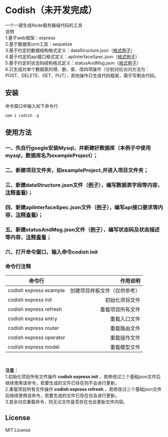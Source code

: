 # Codish（未开发完成）
 一个一键生成Node服务器端代码的工具<br>
 说明<br>
 1.基于web框架：express<br>
 2.基于数据库orm工具：sequelize<br>
 3.基于约定的数据结构格式定义：dataStructure.json（[格式例子](https://github.com/ershing/codish/blob/master/dataStructure.json)）<br>
 4.基于约定的api接口格式定义：apiInterfaceSpec.json（[格式例子](https://github.com/ershing/codish/blob/master/apiInterfaceSpec.json)）<br>
 5.基于约定的状态码结构格式定义：statusAndMsg.json（[格式例子](https://github.com/ershing/codish/blob/master/statusAndMsg.json)）<br>
 6.只生成对单个数据表的增、删、查、改四项操作（分别对应访问方法为：POST、DELETE、GET、PUT），其他操作只生成代码框架，需手写剩余代码。

## 安装
命令窗口中输入如下命令行
```javascript
npm i codish -g
```
## 使用方法
### 一、先自行google安装Mysql，并新建好数据库（本例子中使用mysql，数据库名为exampleProject）；
### 二、新建项目文件夹，如exampleProject,并进入项目文件夹；
### 三、新建dataStructure.json文件（[例子](https://github.com/ershing/codish/blob/master/dataStructure.json)），编写数据表字段等内容，[注释查看](https://github.com/ershing/codish/blob/master/dataStructureNotes.json))；
### 四、新建apiInterfaceSpec.json文件（[例子](https://github.com/ershing/codish/blob/master/apiInterfaceSpec.json)），编写api接口要求等内容，[注释查看](https://github.com/ershing/codish/blob/master/apiInterfaceSpecNotes.json))；
### 五、新建statusAndMsg.json文件（[例子](https://github.com/ershing/codish/blob/master/statusAndMsg.json)），编写状态码及状态描述等内容，[注释查看](https://github.com/ershing/codish/blob/master/statusAndMsgNotes.json)；
### 六、打开命令窗口，输入命令codish init


### 命令行注释
| 命令行       | 作用说明 | 
| --------    | -----:  | 
| codish express example  | 创建项目样板文件（仅供参考）  |
| codish express init  | 初始化项目文件   |
| codish express refresh  | 重载项目所有文件   |
| codish express entry  | 重载入口文件   |
| codish express router  | 重载路由文件   |
| codish express operator  | 重载操作文件   |
| codish express model  | 重载模型文件   |
<br>

**注意：**<br>
1.初始化项目所有文件操作 **codish express init** ，若修改过三个基础json文件后继续使用该命令，若要生成的文件已存在则不会进行更新。<br>
2.重载项目所有文件操作 **codish express refresh** ，若修改过三个基础json文件后继续使用该命令，若要生成的文件已存在也会进行更新。<br>
3.其余对应重载命令，则无论文件是否存在也会更新文件内容。
## License
MIT License


